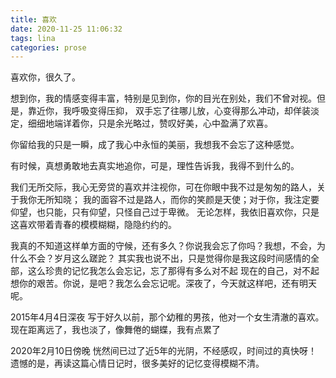 ```yaml
---
title: 喜欢
date: 2020-11-25 11:06:32
tags: lina
categories: prose
---
```

喜欢你，很久了。

想到你，我的情感变得丰富，特别是见到你，你的目光在别处，我们不曾对视。但是，靠近你，我呼吸变得压抑，
双手忘了往哪儿放，心变得那么冲动，却佯装淡定，细细地端详着你，只是余光略过，赞叹好美，心中盈满了欢喜。

你留给我的只是一瞬，成了我心中永恒的美丽，我想我不会忘了这种感觉。

有时候，真想勇敢地去真实地追你，可是，理性告诉我，我得不到什么的。

我们无所交际，我心无旁贷的喜欢并注视你，可在你眼中我不过是匆匆的路人，关于我你无所知晓；
我的面容不过是路人，而你的笑颜是天使；对于你，我注定要仰望，也只能，只有仰望，只怪自己过于卑微。
无论怎样，我依旧喜欢你，只是这喜欢带着青春的模模糊糊，隐隐约约的。

我真的不知道这样单方面的守候，还有多久？你说我会忘了你吗？我想，不会，为什么不会？岁月这么蹉跎？
其实我也说不出，只是觉得你是我这段时间感情的全部，这么珍贵的记忆我怎么会忘记，忘了那得有多么对不起
现在的自己，对不起想你的艰苦。你说，是吧？我怎么会忘记呢。深夜了，今天就这样吧，还有明天呢。

2015年4月4日深夜
写于好久以前，那个幼稚的男孩，他对一个女生清澈的喜欢。现在距离远了，我也淡了，像舞倦的蝴蝶，我有点累了

2020年2月10日傍晚
恍然间已过了近5年的光阴，不经感叹，时间过的真快呀！遗憾的是，再读这篇心情日记时，很多美好的记忆变得模糊不清。
